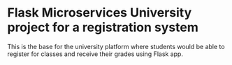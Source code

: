 # Flask Microservices University project for a registration system

This is the base for the university platform where students would be able to register for classes and receive their grades using Flask app. 
